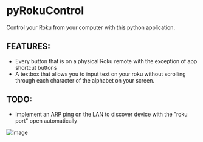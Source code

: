# pyRokuControl
Control your Roku from your computer with this python application.

## FEATURES:
- Every button that is on a physical Roku remote with the exception of app shortcut buttons
- A textbox that allows you to input text on your roku without scrolling through each character of the alphabet on your screen.

## TODO:
- Implement an ARP ping on the LAN to discover device with the "roku port" open automatically

![image](https://github.com/iridant/pyRokuControl/assets/10984744/7db8874f-6315-4419-80c9-27f100e99ff3)
